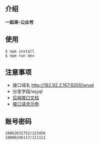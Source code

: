 ## 介绍

**一起来-公众号**


## 使用

```
$ npm install
$ npm run dev
```
## 注意事项
- 接口域名 http://182.92.2.167:8200/wjyql
- 分发字段/wjyql
- [后端接口文档](http://182.92.2.167:8200/wjyql)
- [接口请求示例](http://182.92.2.167:8200/wjyql)

## 账号密码
```
18862631752/123456
18006246117/111111
```


